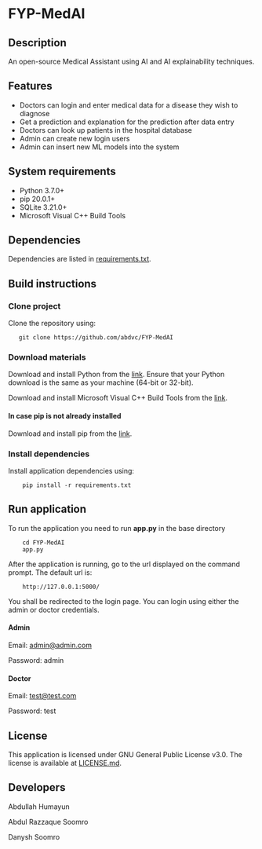 # FYP-MedAI
## Description
An open-source Medical Assistant using AI and AI explainability techniques.

## Features
* Doctors can login and enter medical data for a disease they wish to diagnose
* Get a prediction and explanation for the prediction after data entry
* Doctors can look up patients in the hospital database
* Admin can create new login users
* Admin can insert new ML models into the system

## System requirements
* Python 3.7.0+
* pip 20.0.1+
* SQLite 3.21.0+
* Microsoft Visual C++ Build Tools

## Dependencies
Dependencies are listed in [requirements.txt](https://github.com/abdvc/FYP-MedAI/blob/master/requirements.txt). 

## Build instructions
### Clone project
Clone the repository using:
```
   git clone https://github.com/abdvc/FYP-MedAI
```

### Download materials
Download and install Python from the [link](https://www.python.org/downloads/). Ensure that your Python download is the same as your machine (64-bit or 32-bit).

Download and install Microsoft Visual C++ Build Tools from the [link](https://visualstudio.microsoft.com/visual-cpp-build-tools/).

#### In case pip is not already installed
Download and install pip from the [link](https://pip.pypa.io/en/stable/installing/).

### Install dependencies
Install application dependencies using:
```
    pip install -r requirements.txt
```

## Run application
To run the application you need to run **app.py** in the base directory
  ```
      cd FYP-MedAI
      app.py
  ```

After the application is running, go to the url displayed on the command prompt. The default url is: 
  ```
      http://127.0.0.1:5000/
  ```
You shall be redirected to the login page. You can login using either the admin or doctor credentials.

#### Admin
Email: admin@admin.com

Password: admin

#### Doctor
Email: test@test.com

Password: test

## License
This application is licensed under GNU General Public License v3.0. The license is available at [LICENSE.md](https://github.com/abdvc/FYP-MedAI/blob/master/LICENSE).

## Developers
Abdullah Humayun

Abdul Razzaque Soomro

Danysh Soomro
